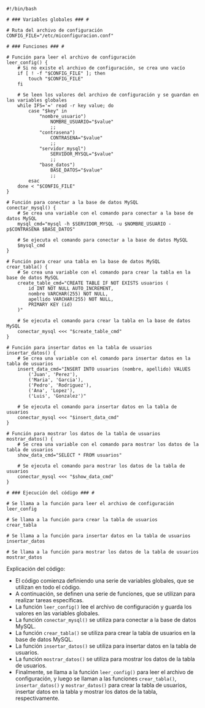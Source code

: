 ```
#!/bin/bash

# ### Variables globales ### #

# Ruta del archivo de configuración
CONFIG_FILE="/etc/miconfiguracion.conf"

# ### Funciones ### #

# Función para leer el archivo de configuración
leer_config() {
    # Si no existe el archivo de configuración, se crea uno vacío
    if [ ! -f "$CONFIG_FILE" ]; then
        touch "$CONFIG_FILE"
    fi

    # Se leen los valores del archivo de configuración y se guardan en las variables globales
    while IFS='=' read -r key value; do
        case "$key" in
            "nombre_usuario")
                NOMBRE_USUARIO="$value"
                ;;
            "contrasena")
                CONTRASENA="$value"
                ;;
            "servidor_mysql")
                SERVIDOR_MYSQL="$value"
                ;;
            "base_datos")
                BASE_DATOS="$value"
                ;;
        esac
    done < "$CONFIG_FILE"
}

# Función para conectar a la base de datos MySQL
conectar_mysql() {
    # Se crea una variable con el comando para conectar a la base de datos MySQL
    mysql_cmd="mysql -h $SERVIDOR_MYSQL -u $NOMBRE_USUARIO -p$CONTRASENA $BASE_DATOS"

    # Se ejecuta el comando para conectar a la base de datos MySQL
    $mysql_cmd
}

# Función para crear una tabla en la base de datos MySQL
crear_tabla() {
    # Se crea una variable con el comando para crear la tabla en la base de datos MySQL
    create_table_cmd="CREATE TABLE IF NOT EXISTS usuarios (
        id INT NOT NULL AUTO_INCREMENT,
        nombre VARCHAR(255) NOT NULL,
        apellido VARCHAR(255) NOT NULL,
        PRIMARY KEY (id)
    )"

    # Se ejecuta el comando para crear la tabla en la base de datos MySQL
    conectar_mysql <<< "$create_table_cmd"
}

# Función para insertar datos en la tabla de usuarios
insertar_datos() {
    # Se crea una variable con el comando para insertar datos en la tabla de usuarios
    insert_data_cmd="INSERT INTO usuarios (nombre, apellido) VALUES
        ('Juan', 'Perez'),
        ('Maria', 'Garcia'),
        ('Pedro', 'Rodriguez'),
        ('Ana', 'Lopez'),
        ('Luis', 'Gonzalez')"

    # Se ejecuta el comando para insertar datos en la tabla de usuarios
    conectar_mysql <<< "$insert_data_cmd"
}

# Función para mostrar los datos de la tabla de usuarios
mostrar_datos() {
    # Se crea una variable con el comando para mostrar los datos de la tabla de usuarios
    show_data_cmd="SELECT * FROM usuarios"

    # Se ejecuta el comando para mostrar los datos de la tabla de usuarios
    conectar_mysql <<< "$show_data_cmd"
}

# ### Ejecución del código ### #

# Se llama a la función para leer el archivo de configuración
leer_config

# Se llama a la función para crear la tabla de usuarios
crear_tabla

# Se llama a la función para insertar datos en la tabla de usuarios
insertar_datos

# Se llama a la función para mostrar los datos de la tabla de usuarios
mostrar_datos
```

Explicación del código:

* El código comienza definiendo una serie de variables globales, que se utilizan en todo el código.
* A continuación, se definen una serie de funciones, que se utilizan para realizar tareas específicas.
* La función `leer_config()` lee el archivo de configuración y guarda los valores en las variables globales.
* La función `conectar_mysql()` se utiliza para conectar a la base de datos MySQL.
* La función `crear_tabla()` se utiliza para crear la tabla de usuarios en la base de datos MySQL.
* La función `insertar_datos()` se utiliza para insertar datos en la tabla de usuarios.
* La función `mostrar_datos()` se utiliza para mostrar los datos de la tabla de usuarios.
* Finalmente, se llama a la función `leer_config()` para leer el archivo de configuración, y luego se llaman a las funciones `crear_tabla()`, `insertar_datos()` y `mostrar_datos()` para crear la tabla de usuarios, insertar datos en la tabla y mostrar los datos de la tabla, respectivamente.